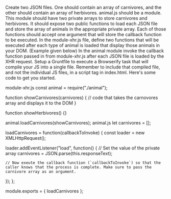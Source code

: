 Create two JSON files. One should contain an array of carnivores, and the other should contain an array of herbivores.
animal.js should be a module.
This module should have two private arrays to store carnivores and herbivores.
It should expose two public functions to load each JSON file and store the array of animals in the appropriate private array. Each of those functions should accept one argument that will store the callback function to be executed.
In the module-xhr.js file, define two functions that will be executed after each type of animal is loaded that display those animals in your DOM. (Example given below)
In the animal module invoke the callback function passed in from module-xhr.js after each JSON file is loaded by the XHR request.
Setup a Gruntfile to execute a Browserify task that will compile your JS into a single file. Remember to include that compiled file, and not the individual JS files, in a script tag in index.html.
Here's some code to get you started.

module-xhr.js
const animal = require("./animal");

function showCarnivores(carnivores) {
  // code that takes the carnovores array and displays it to the DOM
}

function showHerbivores() {}

animal.loadCarnivores(showCarnivores);
animal.js
let carnivores = [];

loadCarnivores = function(callbackToInvoke) {
  const loader = new XMLHttpRequest();

  loader.addEventListener("load", function() {
    // Set the value of the private array
    carnivores = JSON.parse(this.responseText);

    // Now exeute the callback function (`callbackToInvoke`) so that the caller knows that the process is complete. Make sure to pass the carnivore array as an argument.
  });
};

module.exports = { loadCarnivores };